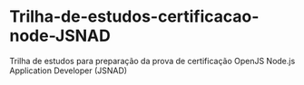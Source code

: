 # Trilha-de-estudos-certificacao-node-JSNAD
Trilha de estudos para preparação da prova de certificação OpenJS Node.js Application Developer (JSNAD)
